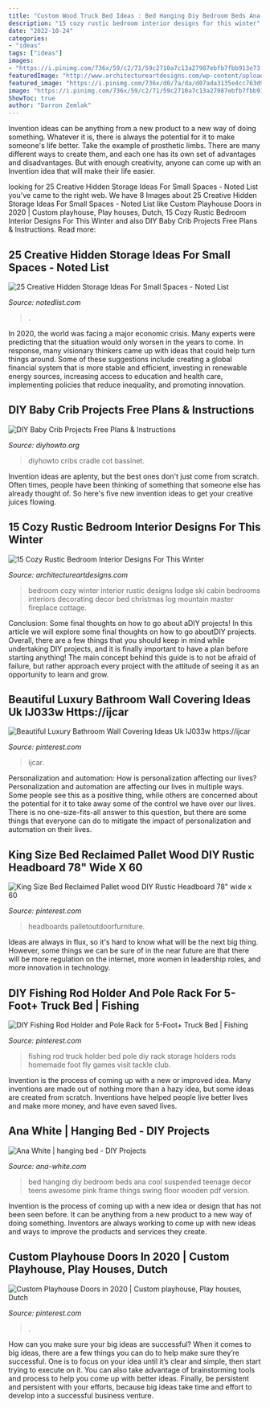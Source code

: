 ```yaml
---
title: "Custom Wood Truck Bed Ideas : Bed Hanging Diy Bedroom Beds Ana Cool Suspended Teenage Decor Teens Awesome Pink Frame Things Swing Floor Wooden Pdf Version"
description: "15 cozy rustic bedroom interior designs for this winter"
date: "2022-10-24"
categories:
- "ideas"
tags: ["ideas"]
images:
- "https://i.pinimg.com/736x/59/c2/71/59c2710a7c13a27987ebfb7fbb913e73--fishing-rod-holders-fishing-rods.jpg"
featuredImage: "http://www.architectureartdesigns.com/wp-content/uploads/2014/10/15-Cozy-Rustic-Bedroom-Interior-Designs-For-This-Winter-5-630x845.jpg"
featured_image: "https://i.pinimg.com/736x/d0/7a/da/d07ada3135e4cc763d9524232017a097.jpg"
image: "https://i.pinimg.com/736x/59/c2/71/59c2710a7c13a27987ebfb7fbb913e73--fishing-rod-holders-fishing-rods.jpg"
ShowToc: true
author: "Darron Zemlak"
---
```



Invention ideas can be anything from a new product to a new way of doing something. Whatever it is, there is always the potential for it to make someone's life better. Take the example of prosthetic limbs. There are many different ways to create them, and each one has its own set of advantages and disadvantages. But with enough creativity, anyone can come up with an Invention idea that will make their life easier.

	

		
looking for 25 Creative Hidden Storage Ideas For Small Spaces - Noted List you've came to the right web. We have 8 Images about 25 Creative Hidden Storage Ideas For Small Spaces - Noted List like Custom Playhouse Doors in 2020 | Custom playhouse, Play houses, Dutch, 15 Cozy Rustic Bedroom Interior Designs For This Winter and also DIY Baby Crib Projects Free Plans &amp; Instructions. Read more:
		
    
## 25 Creative Hidden Storage Ideas For Small Spaces - Noted List

<img loading=lazy src="https://notedlist.com/wp-content/uploads/2016/04/hidden-storage/3-hidden-storage-ideas.jpg" onerror="this.onerror=null;this.src='https://tse4.mm.bing.net/th?id=OIP.r5Ke8hwE49Os4e000m1dkQHaJ3&amp;pid=15.1';" alt="25 Creative Hidden Storage Ideas For Small Spaces - Noted List">

_Source: notedlist.com_

>. 

	

In 2020, the world was facing a major economic crisis. Many experts were predicting that the situation would only worsen in the years to come. In response, many visionary thinkers came up with ideas that could help turn things around. Some of these suggestions include creating a global financial system that is more stable and efficient, investing in renewable energy sources, increasing access to education and health care, implementing policies that reduce inequality, and promoting innovation.

    
## DIY Baby Crib Projects Free Plans &amp; Instructions

<img loading=lazy src="https://www.diyhowto.org/wp-content/uploads/DIYHowto-DIY-Baby-Crib-Projects-Free-Plans-02.jpg" onerror="this.onerror=null;this.src='https://tse2.mm.bing.net/th?id=OIP.DZ9VWCf8ERT-QXt6lrGMoQHaRJ&amp;pid=15.1';" alt="DIY Baby Crib Projects Free Plans &amp; Instructions">

_Source: diyhowto.org_

>diyhowto cribs cradle cot bassinet. 

	

Invention ideas are aplenty, but the best ones don't just come from scratch. Often times, people have been thinking of something that someone else has already thought of. So here's five new invention ideas to get your creative juices flowing.

    
## 15 Cozy Rustic Bedroom Interior Designs For This Winter

<img loading=lazy src="http://www.architectureartdesigns.com/wp-content/uploads/2014/10/15-Cozy-Rustic-Bedroom-Interior-Designs-For-This-Winter-5-630x845.jpg" onerror="this.onerror=null;this.src='https://tse1.mm.bing.net/th?id=OIP.ZNf87UurayknVPTa8gax4wHaJ7&amp;pid=15.1';" alt="15 Cozy Rustic Bedroom Interior Designs For This Winter">

_Source: architectureartdesigns.com_

>bedroom cozy winter interior rustic designs lodge ski cabin bedrooms interiors decorating decor bed christmas log mountain master fireplace cottage. 

	

Conclusion: Some final thoughts on how to go about aDIY projects!
In this article we will explore some final thoughts on how to go aboutDIY projects. Overall, there are a few things that you should keep in mind while undertaking DIY projects, and it is finally important to have a plan before starting anything! The main concept behind this guide is to not be afraid of failure, but rather approach every project with the attitude of seeing it as an opportunity to learn and grow.

    
## Beautiful Luxury Bathroom Wall Covering Ideas Uk IJ033w Https://ijcar

<img loading=lazy src="https://i.pinimg.com/originals/fb/50/c6/fb50c60b9eaeff5342d4fd5afc206160.jpg" onerror="this.onerror=null;this.src='https://tse3.mm.bing.net/th?id=OIP.1gpZ0WTiB7ZFYdlX0rg1ygHaLH&amp;pid=15.1';" alt="Beautiful Luxury Bathroom Wall Covering Ideas Uk IJ033w https://ijcar">

_Source: pinterest.com_

>ijcar. 

	

Personalization and automation: How is personalization affecting our lives?
Personalization and automation are affecting our lives in multiple ways. Some people see this as a positive thing, while others are concerned about the potential for it to take away some of the control we have over our lives. There is no one-size-fits-all answer to this question, but there are some things that everyone can do to mitigate the impact of personalization and automation on their lives.

    
## King Size Bed Reclaimed Pallet Wood DIY Rustic Headboard 78&quot; Wide X 60

<img loading=lazy src="https://i.pinimg.com/736x/fe/1b/4a/fe1b4a1b72cf696c770871c7a22506c6.jpg" onerror="this.onerror=null;this.src='https://tse2.mm.bing.net/th?id=OIP.eue-v2iGm4QSwc_eBO5EbwHaJL&amp;pid=15.1';" alt="King Size Bed Reclaimed Pallet wood DIY Rustic Headboard 78&quot; wide x 60">

_Source: pinterest.com_

>headboards palletoutdoorfurniture. 

	

Ideas are always in flux, so it's hard to know what will be the next big thing. However, some things we can be sure of in the near future are that there will be more regulation on the internet, more women in leadership roles, and more innovation in technology.

    
## DIY Fishing Rod Holder And Pole Rack For 5-Foot+ Truck Bed | Fishing

<img loading=lazy src="https://i.pinimg.com/736x/59/c2/71/59c2710a7c13a27987ebfb7fbb913e73--fishing-rod-holders-fishing-rods.jpg" onerror="this.onerror=null;this.src='https://tse3.mm.bing.net/th?id=OIP.Xl9QS1JsLvNdxrYqgQpJ8QHaFj&amp;pid=15.1';" alt="DIY Fishing Rod Holder and Pole Rack for 5-Foot+ Truck Bed | Fishing">

_Source: pinterest.com_

>fishing rod truck holder bed pole diy rack storage holders rods homemade foot fly games visit tackle club. 

	

Invention is the process of coming up with a new or improved idea. Many inventions are made out of nothing more than a hazy idea, but some ideas are created from scratch. Inventions have helped people live better lives and make more money, and have even saved lives.

    
## Ana White | Hanging Bed - DIY Projects

<img loading=lazy src="http://www.ana-white.com/sites/default/files/IMG_4886.JPG" onerror="this.onerror=null;this.src='https://tse1.mm.bing.net/th?id=OIP.1BJzEnP68le4jhxAB32PMwHaJ4&amp;pid=15.1';" alt="Ana White | hanging bed - DIY Projects">

_Source: ana-white.com_

>bed hanging diy bedroom beds ana cool suspended teenage decor teens awesome pink frame things swing floor wooden pdf version. 

	

Invention is the process of coming up with a new idea or design that has not been seen before. It can be anything from a new product to a new way of doing something. Inventors are always working to come up with new ideas and ways to improve the products and services they create.

    
## Custom Playhouse Doors In 2020 | Custom Playhouse, Play Houses, Dutch

<img loading=lazy src="https://i.pinimg.com/736x/d0/7a/da/d07ada3135e4cc763d9524232017a097.jpg" onerror="this.onerror=null;this.src='https://tse1.mm.bing.net/th?id=OIP.yDb4ZhBdmlBiwE9OUQLxqQHaJ3&amp;pid=15.1';" alt="Custom Playhouse Doors in 2020 | Custom playhouse, Play houses, Dutch">

_Source: pinterest.com_

>. 

	

How can you make sure your big ideas are successful?
When it comes to big ideas, there are a few things you can do to help make sure they’re successful. One is to focus on your idea until it’s clear and simple, then start trying to execute on it. You can also take advantage of brainstorming tools and process to help you come up with better ideas. Finally, be persistent and persistent with your efforts, because big ideas take time and effort to develop into a successful business venture.

